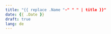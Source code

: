 ```yaml
---
title: "{{ replace .Name "-" " " | title }}"
date: {{ .Date }}
draft: true
lang: de
---
```


<!--more-->

